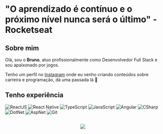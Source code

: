 # "O aprendizado é contínuo e o próximo nível nunca será o último" - Rocketseat

## Sobre mim
Olá, sou o **Bruno**, atuo profissionalmente como Desenvolvedor Full Stack e sou apaixonado por jogos.

Tenho um perfil no <a href="https://www.instagram.com/brfeitoza.dev/">Instagram</a> onde eu venho criando conteúdos sobre carreira e programação, dá uma passada lá 🚀

## Tenho experiência
![ReactJS](./icons/reactjs.svg)
![React Native](./icons/react-native.svg)
![TypeScript](./icons/typescript.svg)
![JavaScript](./icons/javascript.svg)
![Angular](./icons/angularjs.svg)
![CSharp](./icons/c-sharp.svg)
![DotNet](./icons/dot-net.svg)
![AspNet](./icons/asp-net.svg)
![Git](./icons/git.svg)

<p align="center" style="margin-top: 30px">
  <img src="https://github-readme-stats.vercel.app/api?username=brfeitoza&show_icons=true&theme=tokyonight&count_private=true&hide=issues&card_width=500">
</p>
